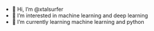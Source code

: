 - 👋 Hi, I’m @xtalsurfer
- 👀 I’m interested in machine learning and deep learning
- 🌱 I’m currently learning machine learning and python
